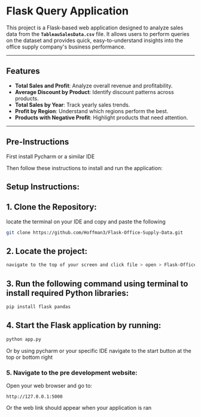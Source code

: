 # **Flask Query Application**

This project is a Flask-based web application designed to analyze sales data from the **`TableauSalesData.csv`** file. It allows users to perform queries on the dataset and provides quick, easy-to-understand insights into the office supply company's business performance.

---

## **Features**

- **Total Sales and Profit**: Analyze overall revenue and profitability.
- **Average Discount by Product**: Identify discount patterns across products.
- **Total Sales by Year**: Track yearly sales trends.
- **Profit by Region**: Understand which regions perform the best.
- **Products with Negative Profit**: Highlight products that need attention.

---
## **Pre-Instructions**

First install Pycharm or a similar IDE

Then follow these instructions to install and run the application:

## **Setup Instructions:**

## **1. Clone the Repository:**
locate the terminal on your IDE and copy and paste the following
```bash
git clone https://github.com/Hoffman3/Flask-Office-Supply-Data.git
```
## **2. Locate the project:**
```bash
navigate to the top of your screen and click file > open > Flask-Office-Supply-Data click ok to open project
```

## **3. Run the following command using terminal to install required Python libraries:**
```bash
pip install flask pandas
```
## **4. Start the Flask application by running:**

```bash
python app.py

```
Or by using pycharm or your specific IDE navigate to the start button at the top or bottom right
### **5. Navigate to the pre development website:**
Open your web browser and go to:

```
http://127.0.0.1:5000
```
Or the web link should appear when your application is ran
